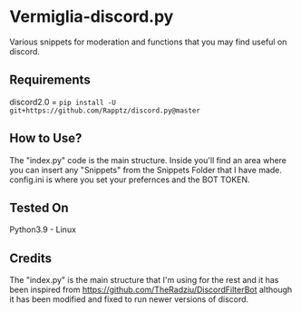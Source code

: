 # Vermiglia-discord.py
Various snippets for moderation and functions that you may find useful on discord.

## Requirements
discord2.0 = ``` pip install -U git+https://github.com/Rapptz/discord.py@master ```

## How to Use?
The "index.py" code is the main structure. Inside you'll find an area where you can insert any "Snippets" from the Snippets Folder that I have made. 
config.ini is where you set your prefernces and the BOT TOKEN.

## Tested On
Python3.9 - Linux 

## Credits
The "index.py" is the main structure that I'm using for the rest and it has been inspired from https://github.com/TheRadziu/DiscordFilterBot although it has been modified and fixed to run newer versions of discord.
